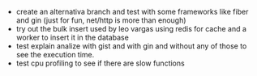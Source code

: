 - create an alternativa branch and test with some frameworks like fiber and gin (just for fun, net/http is more than enough)
- try out the bulk insert used by leo vargas using redis for cache and a worker to insert it in the database
- test explain analize with gist and with gin and without any of those to see the execution time.
- test cpu profiling to see if there are slow functions